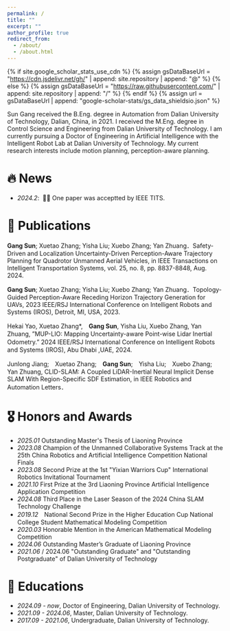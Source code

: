```yaml
---
permalink: /
title: ""
excerpt: ""
author_profile: true
redirect_from: 
  - /about/
  - /about.html
---
```


{% if site.google_scholar_stats_use_cdn %}
{% assign gsDataBaseUrl = "https://cdn.jsdelivr.net/gh/" | append: site.repository | append: "@" %}
{% else %}
{% assign gsDataBaseUrl = "https://raw.githubusercontent.com/" | append: site.repository | append: "/" %}
{% endif %}
{% assign url = gsDataBaseUrl | append: "google-scholar-stats/gs_data_shieldsio.json" %}

<span class='anchor' id='about-me'></span>

Sun Gang received the B.Eng. degree in Automation from Dalian University of Technology, Dalian, China, in 2021. I received the M.Eng. degree in Control Science and Engineering from Dalian University of Technology. I am currently pursuing a Doctor of Engineering in Artificial Intelligence with the Intelligent Robot Lab at Dalian University of Technology. My current research interests include motion planning, perception-aware planning.



# 🔥 News
- *2024.2*: &nbsp;🎉🎉 One paper was acceptted by IEEE TITS.

# 📝 Publications 
  
**Gang Sun**; Xuetao Zhang; Yisha Liu; Xuebo Zhang; Yan Zhuang．Safety-Driven and Localization Uncertainty-Driven Perception-Aware Trajectory Planning for Quadrotor Unmanned Aerial Vehicles, in IEEE Transactions on Intelligent Transportation Systems, vol. 25, no. 8, pp. 8837-8848, Aug. 2024.


**Gang Sun**; Xuetao Zhang; Yisha Liu; Xuebo Zhang; Yan Zhuang．Topology-Guided Perception-Aware Receding Horizon Trajectory Generation for UAVs, 2023 IEEE/RSJ International Conference on Intelligent Robots and Systems (IROS), Detroit, MI, USA, 2023.

Hekai Yao, Xuetao Zhang*,　**Gang Sun**, Yisha Liu, Xuebo Zhang, Yan Zhuang, ”MUP-LIO: Mapping Uncertainty-aware Point-wise Lidar Inertial Odometry.” 2024 IEEE/RSJ International Conference on Intelligent Robots　and Systems (IROS), Abu Dhabi ,UAE, 2024.

Junlong Jiang;　Xuetao Zhang;　**Gang Sun**;　Yisha Liu;　Xuebo Zhang;　Yan Zhuang, CLID-SLAM: A Coupled LiDAR-Inertial Neural Implicit Dense SLAM With Region-Specific SDF Estimation, in IEEE Robotics and Automation Letters．

# 🎖 Honors and Awards
- *2025.01* Outstanding Master's Thesis of Liaoning Province
- *2023.08* Champion of the Unmanned Collaborative Systems Track at the 25th China Robotics and Artificial Intelligence Competition National Finals
- *2023.08* Second Prize at the 1st "Yixian Warriors Cup" International Robotics Invitational Tournament
- *2021.10* First Prize at the 3rd Liaoning Province Artificial Intelligence Application Competition
- *2024.08* Third Place in the Laser Season of the 2024 China SLAM Technology Challenge
- *2019.12*　National Second Prize in the Higher Education Cup National College Student Mathematical Modeling Competition
- *2020.03* Honorable Mention in the American Mathematical Modeling Competition
- *2024.06* Outstanding Master’s Graduate of Liaoning Province
- *2021.06* / 2024.06 "Outstanding Graduate" and "Outstanding Postgraduate" of Dalian University of Technology

# 📖 Educations
- *2024.09 - now*, Doctor of Engineering, Dalian University of Technology.  
- *2021.09 - 2024.06*, Master, Dalian University of Technology.  
- *2017.09 - 2021.06*, Undergraduate, Dalian University of Technology.

